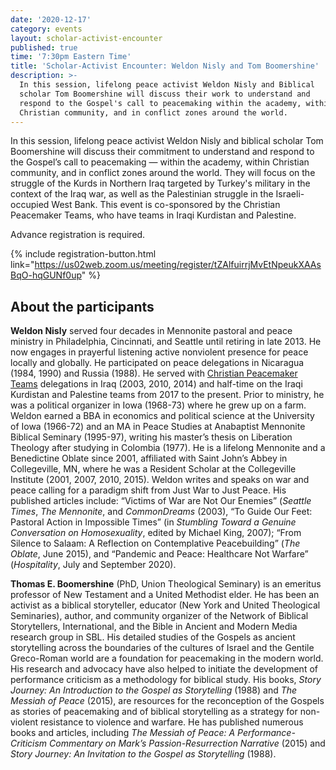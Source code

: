 ```yaml
---
date: '2020-12-17'
category: events
layout: scholar-activist-encounter
published: true
time: '7:30pm Eastern Time'
title: 'Scholar-Activist Encounter: Weldon Nisly and Tom Boomershine'
description: >-
  In this session, lifelong peace activist Weldon Nisly and Biblical
  scholar Tom Boomershine will discuss their work to understand and
  respond to the Gospel's call to peacemaking within the academy, within
  Christian community, and in conflict zones around the world.
---
```

In this session, lifelong peace activist Weldon Nisly and biblical
scholar Tom Boomershine will discuss their commitment to understand and
respond to the Gospel’s call to peacemaking — within the academy, within
Christian community, and in conflict zones around the world. They will
focus on the struggle of the Kurds in Northern Iraq targeted by Turkey's
military in the context of the Iraq war, as well as the Palestinian
struggle in the Israeli-occupied West Bank. This event is co-sponsored
by the Christian Peacemaker Teams, who have teams in Iraqi Kurdistan and
Palestine.

Advance registration is required.

{% include registration-button.html link="https://us02web.zoom.us/meeting/register/tZAlfuirrjMvEtNpeukXAAsBqO-hqGUNf0up" %}

## About the participants

**Weldon Nisly** served four decades in Mennonite pastoral and peace ministry
in Philadelphia, Cincinnati, and Seattle until retiring in late 2013. He now
engages in prayerful listening active nonviolent presence for peace locally and
globally. He participated on peace delegations in Nicaragua (1984, 1990) and Russia (1988).
He served with [Christian Peacemaker Teams](http://www.cpt.org) delegations in Iraq (2003, 2010, 2014)
and half-time on the Iraqi Kurdistan and Palestine teams from 2017 to
the present. Prior to ministry, he was a political organizer in Iowa
(1968-73) where he grew up on a farm. Weldon earned a BBA in economics
and political science at the University of Iowa (1966-72) and an MA in
Peace Studies at Anabaptist Mennonite Biblical Seminary (1995-97),
writing his master’s thesis on Liberation Theology after studying in
Colombia (1977). He is a lifelong Mennonite and a Benedictine Oblate
since 2001, affiliated with Saint John’s Abbey in Collegeville, MN,
where he was a Resident Scholar at the Collegeville Institute (2001,
2007, 2010, 2015). Weldon writes and speaks on war and peace calling for
a paradigm shift from Just War to Just Peace. His published articles
include: “Victims of War are Not Our Enemies” (_Seattle Times_, _The
Mennonite_, and _CommonDreams_ (2003), “To Guide Our Feet: Pastoral Action
in Impossible Times” (in _Stumbling Toward a Genuine Conversation on
Homosexuality_, edited by Michael King, 2007); “From Silence to Salaam: A
Reflection on Contemplative Peacebuilding” (_The Oblate_, June 2015), and
“Pandemic and Peace: Healthcare Not Warfare” (_Hospitality_, July and
September 2020).

**Thomas E. Boomershine** (PhD, Union Theological Seminary) is an emeritus
professor of New Testament and a United Methodist elder. He has been an
activist as a biblical storyteller, educator (New York and United
Theological Seminaries), author, and community organizer of the Network
of Biblical Storytellers, International, and the Bible in Ancient and
Modern Media research group in SBL. His detailed studies of the Gospels
as ancient storytelling across the boundaries of the cultures of Israel
and the Gentile Greco-Roman world are a foundation for peacemaking in
the modern world. His research and advocacy have also helped to initiate
the development of performance criticism as a methodology for biblical
study. His books, _Story Journey: An Introduction to the Gospel as
Storytelling_ (1988) and _The Messiah of Peace_ (2015), are resources for
the reconception of the Gospels as stories of peacemaking and of
biblical storytelling as a strategy for non-violent resistance to
violence and warfare. He has published numerous books and articles,
including _The Messiah of Peace: A Performance-Criticism Commentary on
Mark’s Passion-Resurrection Narrative_ (2015) and _Story Journey: An
Invitation to the Gospel as Storytelling_ (1988).
